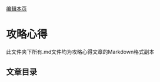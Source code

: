 [编辑本页](https://github.com/GuguTown/Wiki/edit/main/article/index.md)
# 攻略心得
此文件夹下所有.md文件均为攻略心得文章的Markdown格式副本

## 文章目录
